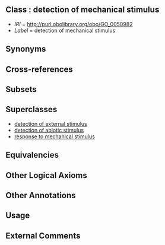 
## Class : detection of mechanical stimulus

 * *IRI* = http://purl.obolibrary.org/obo/GO_0050982
 * *Label* = detection of mechanical stimulus

## Synonyms


## Cross-references


## Subsets


## Superclasses

 * [detection of external stimulus](../../GO/81/GO_0009581.md)
 * [detection of abiotic stimulus](../../GO/82/GO_0009582.md)
 * [response to mechanical stimulus](../../GO/12/GO_0009612.md)

## Equivalencies


## Other Logical Axioms


## Other Annotations


## Usage


## External Comments

